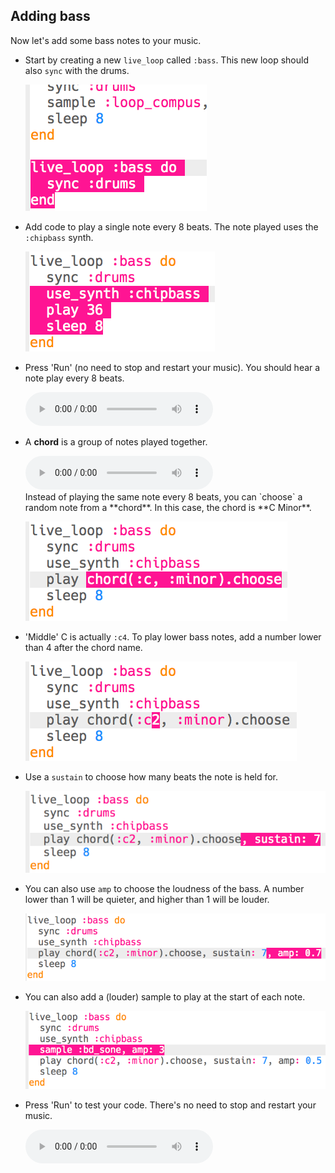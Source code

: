 ## Adding bass

Now let's add some bass notes to your music.

+ Start by creating a new `live_loop` called `:bass`. This new loop should also `sync` with the drums.
    
    ![لقطة الشاشة](images/dj-bass-loop.png)

+ Add code to play a single note every 8 beats. The note played uses the `:chipbass` synth.
    
    ![لقطة الشاشة](images/dj-bass-note.png)

+ Press 'Run' (no need to stop and restart your music). You should hear a note play every 8 beats.
    
    <div id="audio-preview" class="pdf-hidden">
      <audio controls preload> <source src="resources/bass-single.mp3" type="audio/mpeg"> Your browser does not support the <code>audio</code> element. </audio>
    </div>
+ A **chord** is a group of notes played together.
    
    <div id="audio-preview" class="pdf-hidden">
      <audio controls preload> <source src="resources/chord.mp3" type="audio/mpeg"> Your browser does not support the <code>audio</code> element. </audio>
    </div>
    Instead of playing the same note every 8 beats, you can `choose` a random note from a **chord**. In this case, the chord is **C Minor**.
    
    ![لقطة الشاشة](images/dj-bass-random-note.png)

+ 'Middle' C is actually `:c4`. To play lower bass notes, add a number lower than 4 after the chord name.
    
    ![لقطة الشاشة](images/dj-bass-lower-note.png)

+ Use a `sustain` to choose how many beats the note is held for.
    
    ![لقطة الشاشة](images/dj-bass-longer-note.png)

+ You can also use `amp` to choose the loudness of the bass. A number lower than 1 will be quieter, and higher than 1 will be louder.
    
    ![لقطة الشاشة](images/dj-bass-amp.png)

+ You can also add a (louder) sample to play at the start of each note.
    
    ![لقطة الشاشة](images/dj-bass-sample.png)

+ Press 'Run' to test your code. There's no need to stop and restart your music.
    
    <div id="audio-preview" class="pdf-hidden">
      <audio controls preload> <source src="resources/bass.mp3" type="audio/mpeg"> Your browser does not support the <code>audio</code> element. </audio>
    </div>